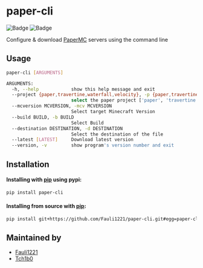 # paper-cli

![Badge](https://img.shields.io/github/license/Fauli1221/paper-cli) ![Badge](https://img.shields.io/github/issues/Fauli1221/paper-cli)

Configure & download [PaperMC](https://papermc.io/) servers using the command line

## Usage

```sh
paper-cli [ARGUMENTS]
```

```sh
ARGUMENTS:
  -h, --help            show this help message and exit
  --project {paper,travertine,waterfall,velocity}, -p {paper,travertine,waterfall,velocity}
                        select the paper project ['paper', 'travertine', 'waterfall', 'velocity']
  --mcversion MCVERSION, -mcv MCVERSION
                        Select target Minecraft Version
  --build BUILD, -b BUILD
                        Select Build
  --destination DESTINATION, -d DESTINATION
                        Select the destination of the file
  --latest [LATEST]     Download latest version
  --version, -v         show program's version number and exit
```

## Installation

#### Installing with [pip](https://pypi.org/) using pypi:

```sh
pip install paper-cli
```

#### Installing from source with [pip](https://pypi.org/):

```sh
pip install git+https://github.com/Fauli1221/paper-cli.git#egg=paper-cli
```

## Maintained by

- [Fauli1221](https://github.com/Fauli1221)
- [Tch1b0](https://github.com/Tch1b0)
